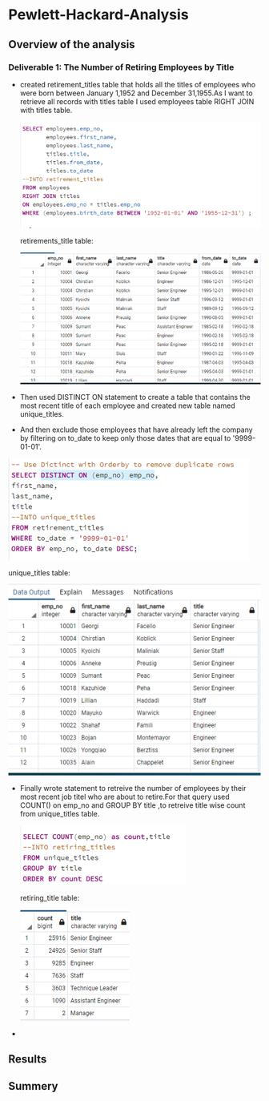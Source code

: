 # Pewlett-Hackard-Analysis
## Overview of the analysis

### Deliverable 1: The Number of Retiring Employees by Title
- created retirement_titles table that holds all the titles of employees who were born between January 1,1952 and December 31,1955.As I want to retrieve all records with titles table I used employees table RIGHT JOIN with titles table.


     ![](images/retirement_titlesQ.PNG)
 
    retirements_title table:
    
    ![](images/retirement_titles_table.PNG)
   
- Then used DISTINCT ON statement to create a table that contains the most recent title of each employee and created new table named unique_titles.

- And then exclude those employees that have already left the company by filtering on to_date to keep only those dates that are equal to '9999-01-01'.

 ![](images/distinct%20titleQ.PNG)
 
 
 unique_titles table:
 
 ![](images/unique_titles_table.PNG)

- Finally wrote statement to retreive the number of employees by their most recent job titel who are about to retire.For that query used COUNT() on emp_no and GROUP BY title ,to retreive title wise count from unique_titles table.
 
    ![](images/counttitleQ.PNG)
    
    retiring_title table:
    
   
   ![](images/retirering_title%20table.PNG)


- 
## Results
## Summery
